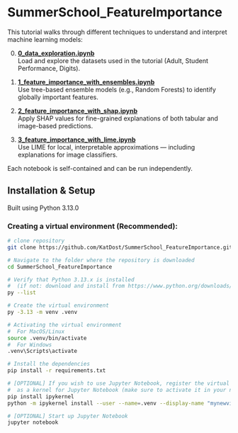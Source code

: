 # SummerSchool_FeatureImportance

This tutorial walks through different techniques to understand and interpret machine learning models:

0. **[0_data_exploration.ipynb](0__data_exploration.ipynb)**  
   Load and explore the datasets used in the tutorial (Adult, Student Performance, Digits).

1. **[1_feature_importance_with_ensembles.ipynb](1__feature_importance_with_ensembles.ipynb)**  
   Use tree-based ensemble models (e.g., Random Forests) to identify globally important features.

2. **[2_feature_importance_with_shap.ipynb](2__feature_importance_with_shap.ipynb)**  
   Apply SHAP values for fine-grained explanations of both tabular and image-based predictions.

3. **[3_feature_importance_with_lime.ipynb](3__feature_importance_with_lime.ipynb)**  
   Use LIME for local, interpretable approximations — including explanations for image classifiers.

Each notebook is self-contained and can be run independently.



## Installation & Setup

Built using Python 3.13.0

### Creating a virtual environment (Recommended):
```bash
# clone repository
git clone https://github.com/KatDost/SummerSchool_FeatureImportance.git

# Navigate to the folder where the repository is downloaded
cd SummerSchool_FeatureImportance

# Verify that Python 3.13.x is installed
#  (if not: download and install from https://www.python.org/downloads/)
py --list

# Create the virtual environment
py -3.13 -m venv .venv

# Activating the virtual environment
#  For MacOS/Linux
source .venv/bin/activate
#  For Windows
.venv\Scripts\activate

# Install the dependencies
pip install -r requirements.txt

# [OPTIONAL] If you wish to use Jupyter Notebook, register the virtual environment
#  as a kernel for Jupyter Notebook (make sure to activate it in your notebook)
pip install ipykernel
python -m ipykernel install --user --name=.venv --display-name "mynewvirtualenvironment"

# [OPTIONAL] Start up Jupyter Notebook
jupyter notebook
```
